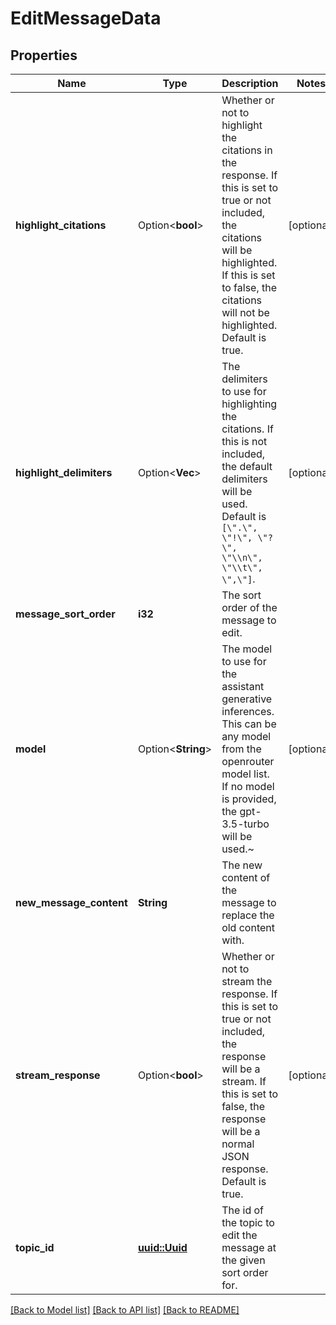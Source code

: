 # EditMessageData

## Properties

Name | Type | Description | Notes
------------ | ------------- | ------------- | -------------
**highlight_citations** | Option<**bool**> | Whether or not to highlight the citations in the response. If this is set to true or not included, the citations will be highlighted. If this is set to false, the citations will not be highlighted. Default is true. | [optional]
**highlight_delimiters** | Option<**Vec<String>**> | The delimiters to use for highlighting the citations. If this is not included, the default delimiters will be used. Default is `[\".\", \"!\", \"?\", \"\\n\", \"\\t\", \",\"]`. | [optional]
**message_sort_order** | **i32** | The sort order of the message to edit. | 
**model** | Option<**String**> | The model to use for the assistant generative inferences. This can be any model from the openrouter model list. If no model is provided, the gpt-3.5-turbo will be used.~ | [optional]
**new_message_content** | **String** | The new content of the message to replace the old content with. | 
**stream_response** | Option<**bool**> | Whether or not to stream the response. If this is set to true or not included, the response will be a stream. If this is set to false, the response will be a normal JSON response. Default is true. | [optional]
**topic_id** | [**uuid::Uuid**](uuid::Uuid.md) | The id of the topic to edit the message at the given sort order for. | 

[[Back to Model list]](../README.md#documentation-for-models) [[Back to API list]](../README.md#documentation-for-api-endpoints) [[Back to README]](../README.md)


